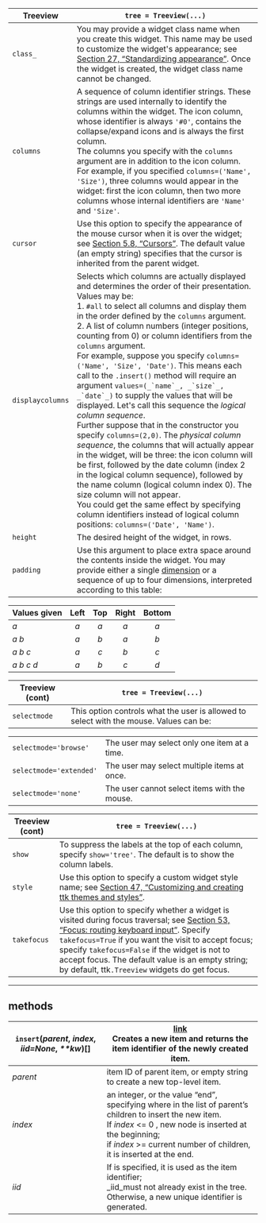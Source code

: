 ﻿|Treeview| `tree = Treeview(...)` |
|--|--|
| `class_` | You may provide a widget class name when you create this widget. This name may be used to customize the widget's appearance; see [Section 27, “Standardizing appearance”](http://infohost.nmt.edu/tcc/help/pubs/tkinter/web/option-database.html "27. Standardizing appearance and the option database"). Once the widget is created, the widget class name cannot be changed. |
| `columns` |A sequence of column identifier strings. These strings are used internally to identify the columns within the widget. The icon column, whose identifier is always `'#0'`, contains the collapse/expand icons and is always the first column.<br> The columns you specify with the `columns` argument are in addition to the icon column.<br>For example, if you specified `columns=('Name', 'Size')`, three columns would appear in the widget: first the icon column, then two more columns whose internal identifiers are `'Name'` and `'Size'`. |
| `cursor` | Use this option to specify the appearance of the mouse cursor when it is over the widget; see [Section 5.8, “Cursors”](http://infohost.nmt.edu/tcc/help/pubs/tkinter/web/cursors.html "5.8. Cursors"). The default value (an empty string) specifies that the cursor is inherited from the parent widget. |
| `displaycolumns` | Selects which columns are actually displayed and determines the order of their presentation. Values may be: <br> 1. `#all` to select all columns and display them in the order defined by the `columns` argument.<br> 2. A list of column numbers (integer positions, counting from 0) or column identifiers from the `columns` argument. <br>    For example, suppose you specify `columns=('Name', 'Size', 'Date')`. This means each call to the `.insert()` method will require an argument ``values=(_`name`_, _`size`_, _`date`_)`` to supply the values that will be displayed. Let's call this sequence the _logical column sequence_. <br>    Further suppose that in the constructor you specify `columns=(2,0)`. The _physical column sequence_, the columns that will actually appear in the widget, will be three: the icon column will be first, followed by the date column (index 2 in the logical column sequence), followed by the name column (logical column index 0). The size column will not appear. <br>    You could get the same effect by specifying column identifiers instead of logical column positions: `columns=('Date', 'Name')`. |
| `height` | The desired height of the widget, in rows. |
| `padding` | Use this argument to place extra space around the contents inside the widget. You may provide either a single [dimension](http://infohost.nmt.edu/tcc/help/pubs/tkinter/web/dimensions.html "5.1. Dimensions") or a sequence of up to four dimensions, interpreted according to this table: <br> 

| Values given | Left | Top | Right | Bottom |
| :-- | :-: | :-: | :-: | :-: |
| _a_ | _a_ | _a_ | _a_ | _a_ |
| _a b_ | _a_ | _b_ | _a_ | _b_ |
| _a b c_ | _a_ | _c_ | _b_ | _c_ |
| _a b c d_ | _a_ | _b_ | _c_ | _d_ |



|Treeview (cont)| `tree = Treeview(...)` |
|--|--|
| `selectmode` | This option controls what the user is allowed to select with the mouse. Values can be:

|||
|--|--|
| `selectmode='browse'` | The user may select only one item at a time. |
| `selectmode='extended'` | The user may select multiple items at once. |
| `selectmode='none'` | The user cannot select items with the mouse. |


|Treeview (cont)| `tree = Treeview(...)` |
|--|--|
| `show` | To suppress the labels at the top of each column, specify `show='tree'`. The default is to show the column labels. |
| `style` | Use this option to specify a custom widget style name; see [Section 47, “Customizing and creating ttk themes and styles”](http://infohost.nmt.edu/tcc/help/pubs/tkinter/web/ttk-themes.html "47. Customizing and creating ttk themes and styles"). |
| `takefocus` | Use this option to specify whether a widget is visited during focus traversal; see [Section 53, “Focus: routing keyboard input”](http://infohost.nmt.edu/tcc/help/pubs/tkinter/web/focus.html "53. Focus: routing keyboard input"). Specify `takefocus=True` if you want the visit to accept focus; specify `takefocus=False` if the widget is not to accept focus. The default value is an empty string; by default, ttk`.Treeview` widgets do get focus. |

---
## methods

|`insert`(_parent_, _index_, _iid=None_, _**kw_)[]|[link](https://docs.python.org/3/library/tkinter.ttk.html#tkinter.ttk.Treeview.insert "Permalink to this definition")<br>Creates a new item and returns the item identifier of the newly created item.|
|-|-|
| _parent_ | item ID of parent item, or empty string to create a new top-level item. |
| _index_ | an integer, or the value “end”, specifying where in the list of parent’s children to insert the new item. <br> If _index_ <= 0 , new node is inserted at the beginning; <br> if _index_ >= current number of children, it is inserted at the end. | 
| _iid_ | If is specified, it is used as the item identifier; <br> _iid_must not already exist in the tree. Otherwise, a new unique identifier is generated. 

